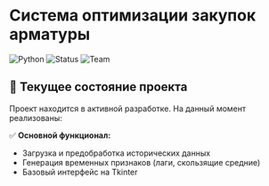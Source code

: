# Система оптимизации закупок арматуры

![Python](https://img.shields.io/badge/Python-3.8%2B-blue)
![Status](https://img.shields.io/badge/Status-In_Development-yellow)
![Team](https://img.shields.io/badge/Team-3_участника-orange)

## 📌 Текущее состояние проекта

Проект находится в активной разработке. На данный момент реализованы:

✅ **Основной функционал:**
- Загрузка и предобработка исторических данных
- Генерация временных признаков (лаги, скользящие средние)
- Базовый интерфейс на Tkinter

